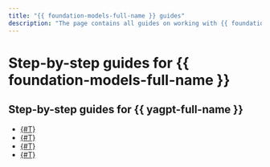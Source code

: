 ```yaml
---
title: "{{ foundation-models-full-name }} guides"
description: "The page contains all guides on working with {{ foundation-models-full-name }} in {{ yandex-cloud }}. How-to guides"
---
```


# Step-by-step guides for {{ foundation-models-full-name }}

## Step-by-step guides for {{ yagpt-full-name }}

* [{#T}](./yandexgpt/create-chat.md)
* [{#T}](./yandexgpt/create-prompt.md)
* [{#T}](./yandexgpt/async-request.md)
* [{#T}](./yandexgpt/finetune.md)
